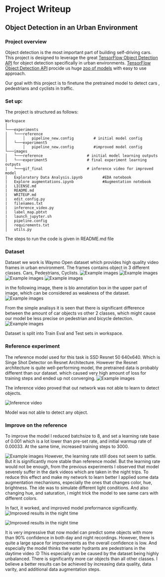 # Project Writeup
## Object Detection in an Urban Environment


### Project overview
Object detection is the most important part of building self-driving cars. This project is designed to leverage the great [TensorFlow Object Detection API](https://github.com/tensorflow/models/blob/master/research/object_detection/g3doc/tf2.md) for object detection specifically in urban environments.
[TensorFlow Object Detection API](https://github.com/tensorflow/models/blob/master/research/object_detection/g3doc/tf2.md) procide us huge [zoo of models](https://github.com/tensorflow/models/blob/master/research/object_detection/g3doc/tf2_detection_zoo.md) with easy to use approach.

Our goal with this project is to finetune the pretrained model to detect cars , pedestrians and cyclists in traffic. 

### Set up:
The project is structured as follows:
```
Workspace
│   
└───experiments
│   └───reference
│       │   pipeline_new.config         # initial model config 
│   └───experiment5
│       │   pipeline_new.config         #improved model config 
└───images
│   └───reference                    # initial model learning outputs
│   └───experiment5                  # final experiment learning outputs            
│   └───gif_final                    # inference video for improved model  
│   Exploratory Data Analysis.ipynb         #EDA notebook
|   Explore augmentations.ipynb             #Augmentation notebook
|   LICENSE.md
|   README.md
|   WRITEUP.md
|   edit_config.py
|   filenames.txt
|   inference_video.py
|   label_map.pbtxt
|   launch_jupyter.sh
|   pipeline.config
│   requirements.txt
│   utils.py
```

The steps to run the code is given in README.md file

### Dataset
Dataset we work is Waymo Open dataset which provides high quality video frames in urban environment. The frames contains object in 3 different classes. Cars, Pedestrians, Cyclists.
![Example images](https://github.com/UlviShukurzade/Object-Detection-in-an-Urban-Environment/blob/main/images/eda/download.png?raw=true)
![Example images](https://github.com/UlviShukurzade/Object-Detection-in-an-Urban-Environment/blob/main/images/eda/download_1.png?raw=true)
![Example images](https://github.com/UlviShukurzade/Object-Detection-in-an-Urban-Environment/blob/main/images/eda/download_2.png?raw=true)
![Example images](https://github.com/UlviShukurzade/Object-Detection-in-an-Urban-Environment/blob/main/images/eda/download_3.png?raw=true)

in the following image, there is blo annotation box in the upper part of image, which can be considered as weakness of the dataset.
![Example images](https://github.com/UlviShukurzade/Object-Detection-in-an-Urban-Environment/blob/main/images/eda/annotation_error.png?raw=true )

From the simple analisys it is seen that there is significant difference between the amount of car objects vs other 2 classes, which might cause our model be less precise on pedestrian and bicycle detection.
![Example images](https://github.com/UlviShukurzade/Object-Detection-in-an-Urban-Environment/blob/main/images/eda/class_distribution.png?raw=true )

Dataset is split into Train Eval and Test sets in workspace.
### Reference experiment
The reference model used for this task is SSD Resnet 50 640x640. Which is Singe Shot Detector on Resnet Architecture. However the Resnet architecture is quite well-performing model, the pretrained data is probably different than our dataset. which caused very high amount of loss for training steps and ended up not converging.
![Example images](https://github.com/UlviShukurzade/Object-Detection-in-an-Urban-Environment/blob/main/images/reference/combine_images.jpg?raw=true "Learning process")

The inference video proved that out network was not able to learn to detect objects.

![Inference video](https://github.com/UlviShukurzade/Object-Detection-in-an-Urban-Environment/blob/main/images/reference/animation_ref.gif?raw=true "Inference Video of reference model in night time")

Model was not able to detect any object.



### Improve on the reference

To improve the model I reduced batchsize to 8, and set a learning rate base of 0.001 which is a lot lower than pre-set rate, and initial warmup rate of 0.00033.
At the same time, increased training steps to 3000.

![Example images](https://github.com/UlviShukurzade/Object-Detection-in-an-Urban-Environment/blob/main/images/experiment5/Screenshot%202022-12-21%20at%2003.09.39.png?raw=true )
However, the learning rate still does not seem to sattle. But it is significantly more stable than reference model.
But the learning rate would not be enough, from the previous experiments I observed that model severely suffer in the dark videos which are taken in the night trips.
To reduce this effect and make my network to learn better I applied some data augmentation mechanisms, especially the ones that changes color, hue, brightness.
The ide was to simulate different light conditions. And also changing hue, and saturation, i might trick the model to see same cars with different colors.

In fact, it worked, and improved model preformance significantly.
![Improved results in the night time](https://github.com/UlviShukurzade/Object-Detection-in-an-Urban-Environment/blob/5356f4db6a985ea03f9c8f339dedf797b496c40b/images/gif_final/animation_mini.gif?raw=true "Night time recording")


![Improved results in the night time](https://github.com/UlviShukurzade/Object-Detection-in-an-Urban-Environment/blob/main/images/gif_final/animation_daytime_mini.gif?raw=true)

It is very impressive that now model can predict some objects with more than 90% confidence in both day and night recordings. However, there is quite a large space for improvements as the overall confidence is low. And especially the model thinks the water hydrants are pedestrians in the daytime video :D 
This especially can be caused by the dataset being highly unbalanced. There is significantly more car objects than all other classes.
I believe a better results can be achieved by increasing data quality, data varity, and additional data augmentation steps.
